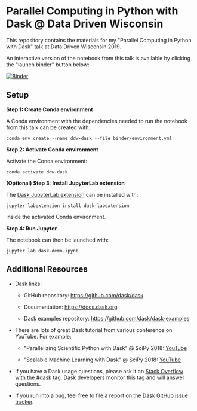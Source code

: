 # Parallel Computing in Python with Dask @ Data Driven Wisconsin

This repository contains the materials for my "Parallel Computing in Python with Dask" talk at Data Driven Wisconsin 2019. 

An interactive version of the notebook from this talk is available by clicking the "launch binder" button below:

[![Binder](https://mybinder.org/badge_logo.svg)](https://mybinder.org/v2/gh/jrbourbeau/ddw-dask/master?urlpath=lab/tree/ddw-dask.ipynb)


## Setup

**Step 1: Create Conda environment**

A Conda environment with the dependencies needed to run the notebook from this talk can be created with:

```terminal
conda env create --name ddw-dask --file binder/environment.yml
```

**Step 2: Activate Conda environment**

Activate the Conda environment:

```terminal
conda activate ddw-dask
```

**(Optional) Step 3: Install JupyterLab extension**

The [Dask JupyterLab extension](https://github.com/dask/dask-labextension) can be installed with:

```terminal
jupyter labextension install dask-labextension
```

inside the activated Conda environment.

**Step 4: Run Jupyter**

The notebook can then be launched with:

```terminal
jupyter lab dask-demo.ipynb
```

## Additional Resources

- Dask links:

    - GitHub repository: https://github.com/dask/dask

    - Documentation: https://docs.dask.org

    - Dask examples repository: https://github.com/dask/dask-examples

- There are lots of great Dask tutorial from various conference on YouTube. For example:

    - "Parallelizing Scientific Python with Dask" @ SciPy 2018: [YouTube](https://www.youtube.com/watch?v=mqdglv9GnM8)
    
    - "Scalable Machine Learning with Dask" @ SciPy 2018: [YouTube](https://www.youtube.com/watch?v=ccfsbuqsjgI)

- If you have a Dask usage questions, please ask it on [Stack Overflow with the #dask tag](https://stackoverflow.com/questions/tagged/dask). Dask developers monitor this tag and will answer questions.

- If you run into a bug, feel free to file a report on the [Dask GitHub issue tracker](https://github.com/dask/dask/issues).